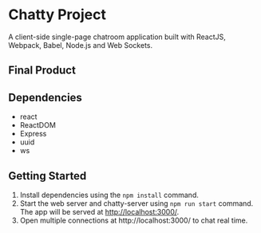 # Chatty Project

A client-side single-page chatroom application built with ReactJS, Webpack, Babel, Node.js and Web Sockets.

## Final Product

## Dependencies

* react
* ReactDOM
* Express
* uuid
* ws

## Getting Started

1. Install dependencies using the `npm install` command.
2. Start the web server and chatty-server using `npm run start` command. The app will be served at <http://localhost:3000/>.
3. Open multiple connections at http://localhost:3000/ to chat real time.

